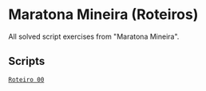 # Maratona Mineira (Roteiros)

All solved script exercises from "Maratona Mineira".

## Scripts

[`Roteiro 00`](./roteiro-00/)
